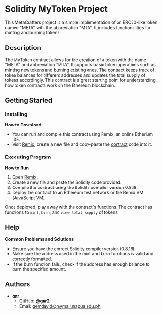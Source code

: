 # Solidity MyToken Project
This MetaCrafters project is a simple implementation of an ERC20-like token named "META" with the abbreviation "MTA". It includes functionalities for minting and burning tokens.

## Description
The MyToken contract allows for the creation of a token with the name "META" and abbreviation "MTA". It supports basic token operations such as minting new tokens and burning existing ones. The contract keeps track of token balances for different addresses and updates the total supply of tokens accordingly. This contract is a great starting point for understanding how token contracts work on the Ethereum blockchain.

## Getting Started
### Installing
**How to Download**:

- You can run and compile this contract using Remix, an online Etherium IDE.
- Visit [Remix](https://remix.ethereum.org/#lang=en&optimize=false&runs=200&evmVersion=null&version=soljson-v0.8.18+commit.87f61d96.js), create a new file and copy-paste the [contract](https://github.com/gnr2/solAssessment/blob/main/GEMD_SOLTest) code into it.


### Executing Program
**How to Run**:

1. Open [Remix](https://remix.ethereum.org/#lang=en&optimize=false&runs=200&evmVersion=null&version=soljson-v0.8.18+commit.87f61d96.js).
2. Create a new file and paste the Solidity code provided.
3. Compile the contract using the Solidity compiler version 0.8.18.
4. Deploy the contract to an Ethereum test network or the Remix VM (JavaScript VM).

Once deployed, play away with the contract's functions. The contract has functions to `mint`, `burn`, and `view total supply` of tokens.

## Help

**Common Problems and Solutions**:

- Ensure you have the correct Solidity compiler version (0.8.18).
- Make sure the address used in the mint and burn functions is valid and correctly formatted.
- If the burn function fails, check if the address has enough balance to burn the specified amount.

## Authors
- **gnr**
  - GitHub: **@gnr2**
  - Email: gemdavid@mymail.mapua.edu.ph
